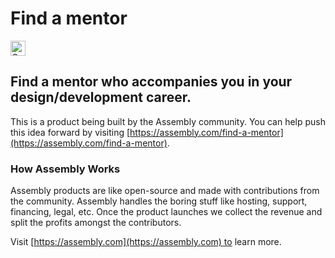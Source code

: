 # Find a mentor

<a href="https://assembly.com/find-a-mentor/bounties"><img src="https://asm-badger.herokuapp.com/find-a-mentor/badges/tasks.svg" height="24px" alt="Open Tasks" /></a>

## Find a mentor who accompanies you in your design/development career.

This is a product being built by the Assembly community. You can help push this idea forward by visiting [https://assembly.com/find-a-mentor](https://assembly.com/find-a-mentor).

### How Assembly Works

Assembly products are like open-source and made with contributions from the community. Assembly handles the boring stuff like hosting, support, financing, legal, etc. Once the product launches we collect the revenue and split the profits amongst the contributors.

Visit [https://assembly.com](https://assembly.com) to learn more.
